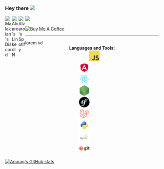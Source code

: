 ### Hey there <img src="https://media.giphy.com/media/hvRJCLFzcasrR4ia7z/giphy.gif" width="25px">
<a href="https://discord.gg/Qq6pcHYj2x">
  <img align="left" alt="Malakian's Discord" width="22px" src="https://raw.githubusercontent.com/peterthehan/peterthehan/master/assets/discord.svg" />
</a>
<a href="https://www.linkedin.com/in/%C3%A1lvaro-arpal-708620130/">
  <img align="left" alt="Alvaro's LinkedIN" width="22px" src="https://raw.githubusercontent.com/peterthehan/peterthehan/master/assets/linkedin.svg" />
</a>
<a href="https://open.spotify.com/playlist/3h0St7EYpAg5ShrU6Gbns5?si=16d41198633b4937">
  <img align="left" alt="Alvaro's Spotify" width="22px" src="https://raw.githubusercontent.com/peterthehan/peterthehan/master/assets/spotify.svg" />
</a>

![](https://visitor-badge.glitch.me/badge?page_id=Malakian96.Malakian96)

<a href="https://www.buymeacoffee.com/malakiann" target="_blank"><img src="https://cdn.buymeacoffee.com/buttons/v2/default-red.png" alt="Buy Me A Coffee"  height="42px" ></a>

<hr>
lorem xd

 
<div align="center">
  <b>Languages and Tools:</b> 
<code>
  <img 
       height="35" 
       alt="JavaScript" 
       title="JavaScript" 
       src="https://raw.githubusercontent.com/github/explore/80688e429a7d4ef2fca1e82350fe8e3517d3494d/topics/javascript/javascript.png"
   ></code>

<code>
  <img 
       height="35" 
       alt="Angular" 
       title="Angular" 
       src="https://raw.githubusercontent.com/github/explore/80688e429a7d4ef2fca1e82350fe8e3517d3494d/topics/angular/angular.png"
  ></code>

<code>
  <img 
       height="35" 
       alt="React" 
       title="React"  
       src="https://raw.githubusercontent.com/github/explore/80688e429a7d4ef2fca1e82350fe8e3517d3494d/topics/react/react.png"
     ></code>
<code>
  <img 
       height="35" 
       alt="NodeJS" 
       title="NodeJS"  
       src="https://raw.githubusercontent.com/github/explore/80688e429a7d4ef2fca1e82350fe8e3517d3494d/topics/nodejs/nodejs.png"
     ></code>
<code>
  <img 
       height="35" 
       alt="Symfony" 
       title="Symfony" 
       src="https://raw.githubusercontent.com/github/explore/80688e429a7d4ef2fca1e82350fe8e3517d3494d/topics/symfony/symfony.png"
     ></code>
<code>
  <img 
       height="35" 
       alt="Laravel" 
       title="Laravel" 
       src="https://raw.githubusercontent.com/github/explore/80688e429a7d4ef2fca1e82350fe8e3517d3494d/topics/laravel/laravel.png"
   ></code>
<code>
  <img 
       height="35" 
       alt="Python" 
       title="Python" 
       src="https://raw.githubusercontent.com/github/explore/80688e429a7d4ef2fca1e82350fe8e3517d3494d/topics/python/python.png"
   ></code>
<code>
  <img 
       height="35" 
       alt="MySQL" 
       title="MySQL" 
       src="https://raw.githubusercontent.com/github/explore/80688e429a7d4ef2fca1e82350fe8e3517d3494d/topics/mysql/mysql.png"
   ></code>
<code>
  <img 
       height="35" 
       alt="Git" 
       title="Git" 
       src="https://raw.githubusercontent.com/github/explore/80688e429a7d4ef2fca1e82350fe8e3517d3494d/topics/git/git.png"
   ></code>
</div>

[![Anurag's GitHub stats](https://github-readme-stats.vercel.app/api?username=Malakian96&show_icons=true&theme=gotham)](https://github.com/anuraghazra/github-readme-stats)




